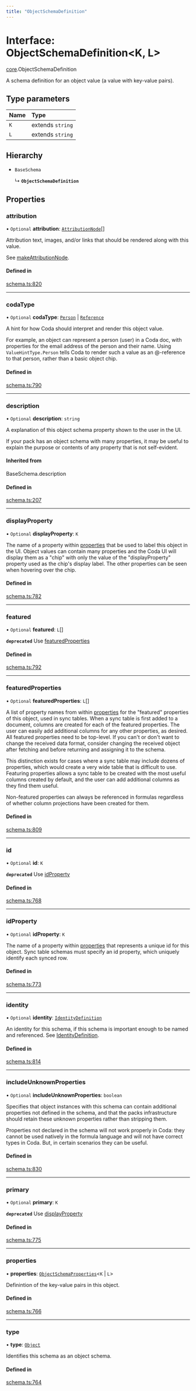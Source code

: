 ```yaml
---
title: "ObjectSchemaDefinition"
---
```

# Interface: ObjectSchemaDefinition<K, L\>

[core](../modules/core.md).ObjectSchemaDefinition

A schema definition for an object value (a value with key-value pairs).

## Type parameters

| Name | Type |
| :------ | :------ |
| `K` | extends `string` |
| `L` | extends `string` |

## Hierarchy

- `BaseSchema`

  ↳ **`ObjectSchemaDefinition`**

## Properties

### attribution

• `Optional` **attribution**: [`AttributionNode`](../types/core.AttributionNode.md)[]

Attribution text, images, and/or links that should be rendered along with this value.

See [makeAttributionNode](../functions/core.makeAttributionNode.md).

#### Defined in

[schema.ts:820](https://github.com/coda/packs-sdk/blob/main/schema.ts#L820)

___

### codaType

• `Optional` **codaType**: [`Person`](../enums/core.ValueHintType.md#person) \| [`Reference`](../enums/core.ValueHintType.md#reference)

A hint for how Coda should interpret and render this object value.

For example, an object can represent a person (user) in a Coda doc, with properties for the
email address of the person and their name. Using `ValueHintType.Person` tells Coda to
render such a value as an @-reference to that person, rather than a basic object chip.

#### Defined in

[schema.ts:790](https://github.com/coda/packs-sdk/blob/main/schema.ts#L790)

___

### description

• `Optional` **description**: `string`

A explanation of this object schema property shown to the user in the UI.

If your pack has an object schema with many properties, it may be useful to
explain the purpose or contents of any property that is not self-evident.

#### Inherited from

BaseSchema.description

#### Defined in

[schema.ts:207](https://github.com/coda/packs-sdk/blob/main/schema.ts#L207)

___

### displayProperty

• `Optional` **displayProperty**: `K`

The name of a property within [properties](core.ObjectSchemaDefinition.md#properties) that be used to label this object in the UI.
Object values can contain many properties and the Coda UI will display them as a "chip"
with only the value of the "displayProperty" property used as the chip's display label.
The other properties can be seen when hovering over the chip.

#### Defined in

[schema.ts:782](https://github.com/coda/packs-sdk/blob/main/schema.ts#L782)

___

### featured

• `Optional` **featured**: `L`[]

**`deprecated`** Use [featuredProperties](core.ObjectSchemaDefinition.md#featuredproperties)

#### Defined in

[schema.ts:792](https://github.com/coda/packs-sdk/blob/main/schema.ts#L792)

___

### featuredProperties

• `Optional` **featuredProperties**: `L`[]

A list of property names from within [properties](core.ObjectSchemaDefinition.md#properties) for the "featured" properties
of this object, used in sync tables. When a sync table is first added to a document,
columns are created for each of the featured properties. The user can easily add additional
columns for any other properties, as desired. All featured properties need to be top-level.
If you can't or don't want to change the received data format, consider changing the
received object after fetching and before returning and assigning it to the schema.

This distinction exists for cases where a sync table may include dozens of properties,
which would create a very wide table that is difficult to use. Featuring properties
allows a sync table to be created with the most useful columns created by default,
and the user can add additional columns as they find them useful.

Non-featured properties can always be referenced in formulas regardless of whether column
projections have been created for them.

#### Defined in

[schema.ts:809](https://github.com/coda/packs-sdk/blob/main/schema.ts#L809)

___

### id

• `Optional` **id**: `K`

**`deprecated`** Use [idProperty](core.ObjectSchemaDefinition.md#idproperty)

#### Defined in

[schema.ts:768](https://github.com/coda/packs-sdk/blob/main/schema.ts#L768)

___

### idProperty

• `Optional` **idProperty**: `K`

The name of a property within [properties](core.ObjectSchemaDefinition.md#properties) that represents a unique id for this object.
Sync table schemas must specify an id property, which uniquely identify each synced row.

#### Defined in

[schema.ts:773](https://github.com/coda/packs-sdk/blob/main/schema.ts#L773)

___

### identity

• `Optional` **identity**: [`IdentityDefinition`](core.IdentityDefinition.md)

An identity for this schema, if this schema is important enough to be named and referenced.
See [IdentityDefinition](core.IdentityDefinition.md).

#### Defined in

[schema.ts:814](https://github.com/coda/packs-sdk/blob/main/schema.ts#L814)

___

### includeUnknownProperties

• `Optional` **includeUnknownProperties**: `boolean`

Specifies that object instances with this schema can contain additional properties not defined
in the schema, and that the packs infrastructure should retain these unknown properties
rather than stripping them.

Properties not declared in the schema will not work properly in Coda: they cannot be
used natively in the formula language and will not have correct types in Coda. But, in certain
scenarios they can be useful.

#### Defined in

[schema.ts:830](https://github.com/coda/packs-sdk/blob/main/schema.ts#L830)

___

### primary

• `Optional` **primary**: `K`

**`deprecated`** Use [displayProperty](core.ObjectSchemaDefinition.md#displayproperty)

#### Defined in

[schema.ts:775](https://github.com/coda/packs-sdk/blob/main/schema.ts#L775)

___

### properties

• **properties**: [`ObjectSchemaProperties`](../types/core.ObjectSchemaProperties.md)<`K` \| `L`\>

Definintion of the key-value pairs in this object.

#### Defined in

[schema.ts:766](https://github.com/coda/packs-sdk/blob/main/schema.ts#L766)

___

### type

• **type**: [`Object`](../enums/core.ValueType.md#object)

Identifies this schema as an object schema.

#### Defined in

[schema.ts:764](https://github.com/coda/packs-sdk/blob/main/schema.ts#L764)
